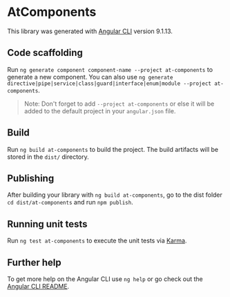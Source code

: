 # AtComponents

This library was generated with [Angular CLI](https://github.com/angular/angular-cli) version 9.1.13.

## Code scaffolding

Run `ng generate component component-name --project at-components` to generate a new component. You can also use `ng generate directive|pipe|service|class|guard|interface|enum|module --project at-components`.
> Note: Don't forget to add `--project at-components` or else it will be added to the default project in your `angular.json` file. 

## Build

Run `ng build at-components` to build the project. The build artifacts will be stored in the `dist/` directory.

## Publishing

After building your library with `ng build at-components`, go to the dist folder `cd dist/at-components` and run `npm publish`.

## Running unit tests

Run `ng test at-components` to execute the unit tests via [Karma](https://karma-runner.github.io).

## Further help

To get more help on the Angular CLI use `ng help` or go check out the [Angular CLI README](https://github.com/angular/angular-cli/blob/master/README.md).
